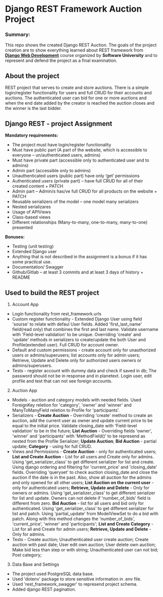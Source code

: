 # Django REST Framework Auction Project


### Summary:
This repo shows the created Django REST Auction. The goals of the project creation are to show everything learned about REST framework from <a href="https://softuni.bg/trainings/2150/django-web-development-march-2019" target="_blank">**Django Web Development**</a> course organized by **Software University** and to represent and defend the project as a final examination.

## About the project
REST project that serves to create and store auctions. There is a simple login/register functionality for users and full CRUD for their accounts and auctions. The authenticated user can bid for one or more auctions and when the end date added by the creator is reached the auction closes and the winner is the last bidder.

## Django REST - project Assignment
<b>Mandatory requirements:</b>
 - The project must have login/register functionality
 - Must have public part (A part of the website, which is accessible to everyone – un/authenticated users, admins)
 - Must have private part (accessible only to authenticated user and to admins)
 - Admin part (accessible only to admins)
 - Unauthenticated users (public part) have only ‘get’ permissions
 - Authenticated users (private part) – have full CRUD for all of their created content + PATCH
 - Admin part – Admin/s has/ve full CRUD for all products on the website + PATCH
 - Reusable serializers of the model – one model many serializers
 - Nested serializares
 - Usage of APIViews
 - Class-based views
 - Different relationships (Many-to-many, one-to-many, many-to-one) presented

<b>Bonuses:</b>
 - Testing (unit testing)
 - Extended Django user
 - Anything that is not described in the assignment is a bonus if it has some practical use. 
 - Documentation/ Swagger
 - Github/Gitlab – at least 3 commits and at least 3 days of history + README

## Used to build the REST project

1. Account App

- Login functionality from rest_framework.urls
- Custom register functionality - Extended Django User using field 'sourse' to relate with defaul User fields. Added 'first_last_name' field(read only) that combines the first and last name. Validate username with 'Field-level validation' to be unique. Overriding 'create' and 'update' methods in serializers to create/update the both User and Profile(extended user). Full CRUD for account owner.
- Default and custom permissions - create account only for unauthorized users or admins/superusers; list accounts only for admin users; Retrieve, Update and Delete only for authorized users owners or admins/superusers.
- Tests - register account with dummy data and check if saved in db; The password should not be in response and in planetext. Login user, edit profile and test that can not see foreign accounts. 

2. Auction App

- Models - auction and category models with needed fields. Used ForeignKey reletion for 'category', 'owner' and 'winner' and ManyToManyField reletion to Profile for 'participants'.
- Serializers - <b>Create Auction</b> - Overriding 'create' method to create аn auction, add the current user as owner and update current price to be equal to the initial price. Validate closing_date with 'Field-level validation' to be in the future; <b>List Auction</b> - Overriding fields 'owner', 'winner' and 'participants' with 'MethodField()' to be represend as nested from the Profile Serializer; <b>Update Auction</b>; <b>Bid Auction</b> - partial update; <b>Category</b> - using for full CRUD.
- Views and Permissions - <b>Create Auction</b> - only for authenticated users; <b>List and Create Auction</b> - List for all users and Create only for admins. Using 'get_serializer_class' to get different serializer for list and create. Using django ordering and filtering for 'current_price' and 'closing_date' fields. Overriding 'queryset' to check auction closing_date and close the auction if the date is in the past. Also, show all auction for the admins and only opened for all other users; <b>List Auction on the current user</b> - only for authenticated users; <b>Retrieve, Update and Delete</b> -  Only for owners or admins. Using 'get_serializer_class' to get different serializer for list and update. Owners can not delete if 'number_of_bids' field is different from zero. <b>Bid Auction</b> - list for all users and bid only for authenticated. Using 'get_serializer_class' to get different serializer for list and patch. Using 'partial_update' from ModelViewSet to do a bid with patch. Along with this method changes the 'number_of_bids', 'current_price', 'winner' and 'participants'; <b>List and Create Category</b> - List for all and Create for admin users; <b>Retrieve, Update and Delete</b> - Only for admins.
- Tests - Create auction; Unauthenticated user create auction; Create auction with past date; User edit own auction; User delete own auction; Make bid less than step or with string; Unauthenticated user can not bid; Post category;

3. Data Base and Settings

- The project used PostgreSQL data base.
- Used 'dotenv' package to store sensitive information in .env file.
- Used 'rest_framework_swagger' to represend project schema.
- Added django REST pagination.